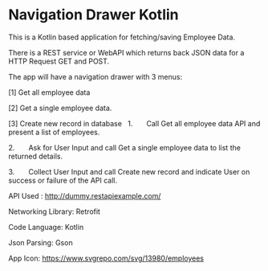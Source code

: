 # Navigation Drawer Kotlin

This is a Kotlin based application for fetching/saving Employee Data.

There is a REST service or WebAPI which returns back JSON data for a HTTP Request GET and POST.

The app will have a navigation drawer with 3 menus: 

[1] Get all employee data 

[2] Get a single employee data.

[3] Create new record in database
 
1.       Call Get all employee data API and present a list of employees.

2.       Ask for User Input and call Get a single employee data to list the returned details.

3.       Collect User Input and call Create new record and indicate User on success or failure of the API call.

API Used : http://dummy.restapiexample.com/

Networking Library: Retrofit

Code Language: Kotlin

Json Parsing: Gson

App Icon: https://www.svgrepo.com/svg/13980/employees
